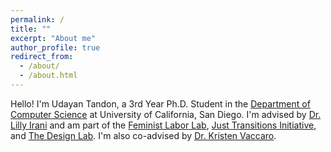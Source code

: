 ```yaml
---
permalink: /
title: ""
excerpt: "About me"
author_profile: true
redirect_from: 
  - /about/
  - /about.html
---
```


Hello! I'm Udayan Tandon, a 3rd Year Ph.D. Student in the [Department of Computer Science](https://cse.ucsd.edu/) at University of California, San Diego. I'm advised by [Dr. Lilly Irani](https://quote.ucsd.edu/lirani/) and am part of the [Feminist Labor Lab](https://feministlabor.ucsd.edu/), [Just Transitions Initiative](https://justtransitions.ucsd.edu/), and [The Design Lab](https://designlab.ucsd.edu/). I'm also co-advised by [Dr. Kristen Vaccaro](http://kvaccaro.com/).